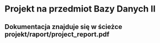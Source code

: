 # Projekt na przedmiot Bazy Danych II
## Dokumentacja znajduje się w ścieżce projekt/raport/project_report.pdf
